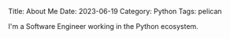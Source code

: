 Title: About Me
Date: 2023-06-19
Category: Python
Tags: pelican

I'm a Software Engineer working in the Python ecosystem. 